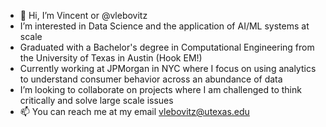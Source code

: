 - 👋 Hi, I’m Vincent or @vlebovitz
- I’m interested in Data Science and the application of AI/ML systems at scale
- Graduated with a  Bachelor's degree in Computational Engineering from the University of Texas in Austin (Hook EM!)
- Currently working at JPMorgan in NYC where I focus on using analytics to understand consumer behavior across an abundance of data
- I’m looking to collaborate on projects where I am challenged to think critically and solve large scale issues
- 📫 You can reach me at my email vlebovitz@utexas.edu

<!---
vlebovitz/vlebovitz is a ✨ special ✨ repository because its `README.md` (this file) appears on your GitHub profile.
You can click the Preview link to take a look at your changes.
--->
